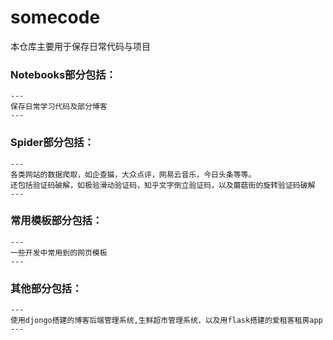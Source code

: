 # somecode
本仓库主要用于保存日常代码与项目

### Notebooks部分包括：  
    ---
    保存日常学习代码及部分博客
    ---

### Spider部分包括：
    ---
    各类网站的数据爬取，如企查猫，大众点评，网易云音乐，今日头条等等。
    还包括验证码破解，如极验滑动验证码，知乎文字倒立验证码，以及蘑菇街的旋转验证码破解
    ---
### 常用模板部分包括：
    ---
    一些开发中常用到的网页模板
    ---

### 其他部分包括：
    ---
    使用djongo搭建的博客后端管理系统,生鲜超市管理系统，以及用flask搭建的爱租客租房app
    ---


